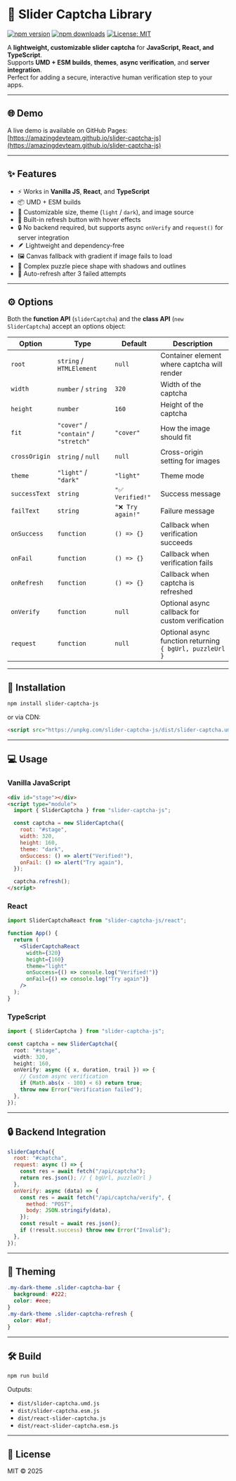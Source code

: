 # 🎯 Slider Captcha Library

[![npm version](https://img.shields.io/npm/v/slider-captcha-js.svg)](https://www.npmjs.com/package/slider-captcha-js)
[![npm downloads](https://img.shields.io/npm/dw/slider-captcha-js)](https://www.npmjs.com/package/slider-captcha-js)
[![License: MIT](https://img.shields.io/badge/License-MIT-yellow.svg)](LICENSE)

A **lightweight, customizable slider captcha** for **JavaScript, React, and TypeScript**.  
Supports **UMD + ESM builds**, **themes**, **async verification**, and **server integration**.  
Perfect for adding a secure, interactive human verification step to your apps.

---

## 🌐 Demo

A live demo is available on GitHub Pages:  
[https://amazingdevteam.github.io/slider-captcha-js](https://amazingdevteam.github.io/slider-captcha-js)

---

## ✨ Features
- ⚡ Works in **Vanilla JS**, **React**, and **TypeScript**
- 📦 UMD + ESM builds
- 🎨 Customizable size, theme (`light` / `dark`), and image source
- 🔄 Built-in refresh button with hover effects
- 🔒 No backend required, but supports async `onVerify` and `request()` for server integration
- 🪶 Lightweight and dependency-free
- 🖼️ Canvas fallback with gradient if image fails to load
- 🧩 Complex puzzle piece shape with shadows and outlines
- 🚫 Auto-refresh after 3 failed attempts

---

## ⚙️ Options

Both the **function API** (`sliderCaptcha`) and the **class API** (`new SliderCaptcha`) accept an options object:

| Option        | Type       | Default     | Description |
|---------------|-----------|-------------|-------------|
| `root`        | `string` / `HTMLElement` | `null` | Container element where captcha will render |
| `width`       | `number` / `string` | `320` | Width of the captcha |
| `height`      | `number` | `160` | Height of the captcha |
| `fit`         | `"cover"` / `"contain"` / `"stretch"` | `"cover"` | How the image should fit |
| `crossOrigin` | `string` / `null` | `null` | Cross-origin setting for images |
| `theme`       | `"light"` / `"dark"` | `"light"` | Theme mode |
| `successText` | `string` | `"✅ Verified!"` | Success message |
| `failText`    | `string` | `"❌ Try again!"` | Failure message |
| `onSuccess`   | `function` | `() => {}` | Callback when verification succeeds |
| `onFail`      | `function` | `() => {}` | Callback when verification fails |
| `onRefresh`   | `function` | `() => {}` | Callback when captcha is refreshed |
| `onVerify`    | `function` | `null`     | Optional async callback for custom verification |
| `request`     | `function` | `null`     | Optional async function returning `{ bgUrl, puzzleUrl }` |

---

## 🚀 Installation

```bash
npm install slider-captcha-js
```

or via CDN:

```html
<script src="https://unpkg.com/slider-captcha-js/dist/slider-captcha.umd.js"></script>
```

---

## 💻 Usage

### Vanilla JavaScript

```html
<div id="stage"></div>
<script type="module">
  import { SliderCaptcha } from "slider-captcha-js";

  const captcha = new SliderCaptcha({
    root: "#stage",
    width: 320,
    height: 160,
    theme: "dark",
    onSuccess: () => alert("Verified!"),
    onFail: () => alert("Try again"),
  });

  captcha.refresh();
</script>
```

### React

```jsx
import SliderCaptchaReact from "slider-captcha-js/react";

function App() {
  return (
    <SliderCaptchaReact
      width={320}
      height={160}
      theme="light"
      onSuccess={() => console.log("Verified!")}
      onFail={() => console.log("Try again")}
    />
  );
}
```

### TypeScript

```ts
import { SliderCaptcha } from "slider-captcha-js";

const captcha = new SliderCaptcha({
  root: "#stage",
  width: 320,
  height: 160,
  onVerify: async ({ x, duration, trail }) => {
    // Custom async verification
    if (Math.abs(x - 100) < 6) return true;
    throw new Error("Verification failed");
  },
});
```

---

## 🔒 Backend Integration

```js
sliderCaptcha({
  root: "#captcha",
  request: async () => {
    const res = await fetch("/api/captcha");
    return res.json(); // { bgUrl, puzzleUrl }
  },
  onVerify: async (data) => {
    const res = await fetch("/api/captcha/verify", {
      method: "POST",
      body: JSON.stringify(data),
    });
    const result = await res.json();
    if (!result.success) throw new Error("Invalid");
  },
});
```

---

## 🎨 Theming

```css
.my-dark-theme .slider-captcha-bar {
  background: #222;
  color: #eee;
}
.my-dark-theme .slider-captcha-refresh {
  color: #0af;
}
```

---

## 🛠 Build

```bash
npm run build
```

Outputs:
- `dist/slider-captcha.umd.js`
- `dist/slider-captcha.esm.js`
- `dist/react-slider-captcha.js`
- `dist/react-slider-captcha.esm.js`

---

## 📜 License
MIT © 2025
